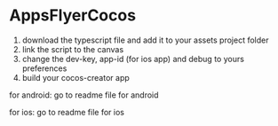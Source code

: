 # AppsFlyerCocos

1. download the typescript file and add it to your assets project folder
2. link the script to the canvas
3. change the dev-key, app-id (for ios app) and debug to yours preferences
4. build your cocos-creator app

for android:
go to readme file for android


for ios:
go to readme file for ios

